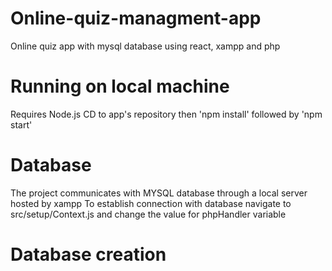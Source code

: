 # Online-quiz-managment-app
 Online quiz app with mysql database using react, xampp and php
# Running on local machine
Requires Node.js
CD to app's repository then 'npm install' followed by 'npm start'
# Database 
The project communicates with MYSQL database through a local server hosted by xampp
To establish connection with database navigate to src/setup/Context.js and change the value for phpHandler variable
# Database creation
